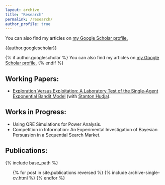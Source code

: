 ```yaml
---
layout: archive
title: "Research"
permalink: /research/
author_profile: true
---
```


You can also find my articles on <u><a href="https://scholar.google.com/citations?user=gQ-e6pEAAAAJ&hl=en">my Google Scholar profile</a>.</u>

{{author.googlescholar}}

{% if author.googlescholar %}
  You can also find my articles on <u><a href="{{author.googlescholar}}">my Google Scholar profile</a>.</u>
{% endif %}

Working Papers:
------
* [Exploration Versus Exploitation: A Laboratory Test of the Single-Agent Exponential Bandit Model](https://papers.ssrn.com/sol3/papers.cfm?abstract_id=3484498) (with [Stanton Hudja](http://stantonhudja.com)).

Works in Progress:
------
* Using QRE Simulations for Power Analysis.
* Competition in Information: An Experimental Investigation of Bayesian Persuasion in a Sequential Search Market.


Publications:
------

{% include base_path %}

  <ul>{% for post in site.publications reversed %}
    {% include archive-single-cv.html %}
  {% endfor %}</ul>
